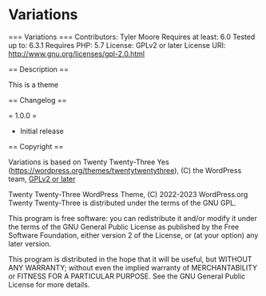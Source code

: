 # Variations

=== Variations ===
Contributors: Tyler Moore
Requires at least: 6.0
Tested up to: 6.3.1
Requires PHP: 5.7
License: GPLv2 or later
License URI: http://www.gnu.org/licenses/gpl-2.0.html

== Description ==

This is a theme

== Changelog ==

= 1.0.0 =
* Initial release

== Copyright ==

Variations is based on Twenty Twenty-Three Yes (https://wordpress.org/themes/twentytwentythree), (C) the WordPress team, [GPLv2 or later](http://www.gnu.org/licenses/gpl-2.0.html)

Twenty Twenty-Three WordPress Theme, (C) 2022-2023 WordPress.org
Twenty Twenty-Three is distributed under the terms of the GNU GPL.

This program is free software: you can redistribute it and/or modify
it under the terms of the GNU General Public License as published by
the Free Software Foundation, either version 2 of the License, or
(at your option) any later version.

This program is distributed in the hope that it will be useful,
but WITHOUT ANY WARRANTY; without even the implied warranty of
MERCHANTABILITY or FITNESS FOR A PARTICULAR PURPOSE. See the
GNU General Public License for more details.
